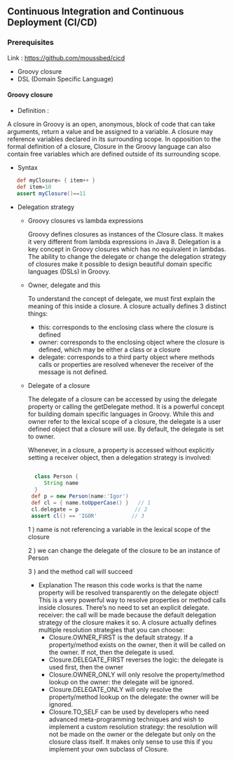 ## Continuous Integration and Continuous Deployment (CI/CD)

### Prerequisites 
Link : https://github.com/moussbed/cicd
- Groovy closure
- DSL (Domain Specific Language)

#### Groovy closure

- Definition :

A closure in Groovy is an open, anonymous, block of code that can take arguments, return a value and be assigned to a variable.
A closure may reference variables declared in its surrounding scope. In opposition to the formal definition of a closure, Closure in the Groovy language can also contain free variables which are defined outside of its surrounding scope.

- Syntax 

```groovy
   def myClosure= { item++ } 
   def item=10
   assert myClosure()==11
```

- Delegation strategy

  - Groovy closures vs lambda expressions
  
    Groovy defines closures as instances of the Closure class. It makes it very different from lambda expressions in Java 8. Delegation is a key concept in Groovy closures which has no equivalent in lambdas. The ability to change the delegate or change the delegation strategy of closures make it possible to design beautiful domain specific languages (DSLs) in Groovy.
  
  - Owner, delegate and this
  
    To understand the concept of delegate, we must first explain the meaning of this inside a closure. A closure actually defines 3 distinct things:
  
      - this:  corresponds to the enclosing class where the closure is defined
      - owner: corresponds to the enclosing object where the closure is defined, which may be either a class or a closure
      - delegate: corresponds to a third party object where methods calls or properties are resolved whenever the receiver of the message is not defined.
 
  - Delegate of a closure

    The delegate of a closure can be accessed by using the delegate property or calling the getDelegate method. It is a powerful concept for building domain specific languages in Groovy. While this and owner refer to the lexical scope of a closure, the delegate is a user defined object that a closure will use. By default, the delegate is set to owner.

    Whenever, in a closure, a property is accessed without explicitly setting a receiver object, then a delegation strategy is involved:
    
    ```groovy
      
      class Person {
         String name
      }
     def p = new Person(name:'Igor') 
     def cl = { name.toUpperCase() }   // 1           
     cl.delegate = p                  // 2              
     assert cl() == 'IGOR'           // 3
    ```
    
     1 ) name is not referencing a variable in the lexical scope of the closure
  
     2 ) we can change the delegate of the closure to be an instance of Person
    
     3 ) and the method call will succeed
     
    - Explanation
      The reason this code works is that the name property will be resolved transparently on the delegate object! This is a very powerful way to resolve properties or method calls inside closures. There’s no need to set an explicit delegate. receiver: the call will be made because the default delegation strategy of the closure makes it so. A closure actually defines multiple resolution strategies that you can choose:
        - Closure.OWNER_FIRST is the default strategy. If a property/method exists on the owner, then it will be called on the owner. If not, then the delegate is used.
        - Closure.DELEGATE_FIRST reverses the logic: the delegate is used first, then the owner
        - Closure.OWNER_ONLY will only resolve the property/method lookup on the owner: the delegate will be ignored.
        - Closure.DELEGATE_ONLY will only resolve the property/method lookup on the delegate: the owner will be ignored.
        - Closure.TO_SELF can be used by developers who need advanced meta-programming techniques and wish to implement a custom resolution strategy: the resolution will not be made on the owner or the delegate but only on the closure class itself. It makes only sense to use this if you implement your own subclass of Closure.

           